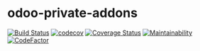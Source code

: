 # odoo-private-addons

[![Build Status](https://travis-ci.com/jobiols/odoo-private-addons.svg?branch=13.0)](https://travis-ci.com/jobiols/odoo-private-addons)
[![codecov](https://codecov.io/gh/jobiols/odoo-private-addons/branch/13.0/graph/badge.svg?token=T64TDOK69O)](https://codecov.io/gh/jobiols/odoo-private-addons)
[![Coverage Status](https://coveralls.io/repos/github/jobiols/odoo-private-addons/badge.svg?branch=13.0)](https://coveralls.io/github/jobiols/odoo-private-addons?branch=13.0)
[![Maintainability](https://api.codeclimate.com/v1/badges/e802d52bfdc83d8564a4/maintainability)](https://codeclimate.com/github/jobiols/odoo-private-addons/maintainability)
[![CodeFactor](https://www.codefactor.io/repository/github/jobiols/odoo-private-addons/badge)](https://www.codefactor.io/repository/github/jobiols/odoo-private-addons)
